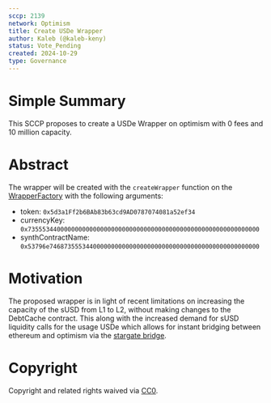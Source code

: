 ```yaml
---
sccp: 2139
network: Optimism
title: Create USDe Wrapper
author: Kaleb (@kaleb-keny)
status: Vote_Pending
created: 2024-10-29
type: Governance
---
```


# Simple Summary

This SCCP proposes to create a USDe Wrapper on optimism with 0 fees and 10 million capacity.

# Abstract

The wrapper will be created with the `createWrapper` function on the [WrapperFactory](https://optimistic.etherscan.io/address/0x27be2EFAd45DeBd732C1EBf5C9F7b49D498D4a93#code)  with the following arguments:
- token: `0x5d3a1Ff2b6BAb83b63cd9AD0787074081a52ef34`
- currencyKey: `0x7355534400000000000000000000000000000000000000000000000000000000`
- synthContractName: `0x53796e7468735553440000000000000000000000000000000000000000000000`

# Motivation

The proposed wrapper is in light of recent limitations on increasing the capacity of the sUSD from L1 to L2, without making changes to the DebtCache contract. This along with the increased demand for sUSD liquidity calls for the usage USDe which allows for instant bridging between ethereum and optimism via the [stargate bridge](https://stargate.finance/).


# Copyright

Copyright and related rights waived via [CC0](https://creativecommons.org/publicdomain/zero/1.0/).

